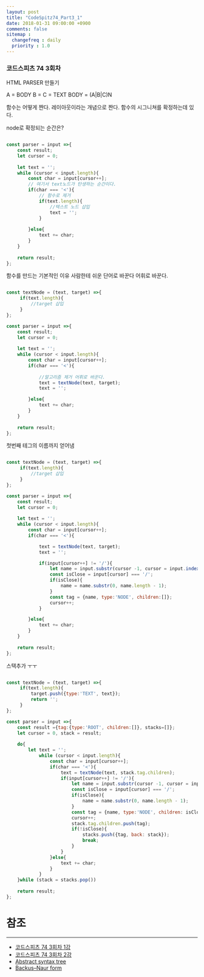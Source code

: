 ```yaml
---
layout: post
title: "CodeSpitz74_Part3_1"
date: 2018-01-31 09:00:00 +0900
comments: false
sitemap :
  changefreq : daily
  priority : 1.0
---
```


### 코드스피츠 74 3회차

HTML PARSER 만들기

A = <TAG>BODY</TAG>
B = <TAG/>
C = TEXT
BODY = (A|B|C)N

함수는 어떻게 짠다. 레이아웃이라는 개념으로 짠다. 함수의 시그니쳐를 확정하는데 있다.

node로 확정되는 순간은?


```javascript

const parser = input =>{
    const result;
    let cursor = 0;
    
    let text = '';
    while (cursor < input.length){
        const char = input[cursor++];
        // 여기서 text노드가 탄생하는 순간이다.
        if(char === '<'){
            // 함수로 제거
            if(text.length){
                //텍스트 노드 삽입
                text = '';
            }
   
        }else{
            text += char;
        }
    }
    
    return result;
};

```

함수를 만드는 기본적인 이유 사람한테 쉬운 단어로 바꾼다 어휘로 바꾼다.

```javascript

const textNode = (text, target) =>{
     if(text.length){
         //target 삽입           
     }
};

const parser = input =>{
    const result;
    let cursor = 0;
    
    let text = '';
    while (cursor < input.length){
        const char = input[cursor++];
        if(char === '<'){
            
            //알고리즘 제거 어휘로 바꾼다.
            text = textNode(text, target);
            text = '';

        }else{
            text += char;
        }
    }
    
    return result;
};

```
첫번째 테그의 이름까지 얻어냄 

```javascript

const textNode = (text, target) =>{
     if(text.length){
         //target 삽입           
     }
};

const parser = input =>{
    const result;
    let cursor = 0;
    
    let text = '';
    while (cursor < input.length){
        const char = input[cursor++];
        if(char === '<'){

            text = textNode(text, target);
            text = '';

            if(input[cursor++] != '/'){
                let name = input.substr(cursor -1, cursor = input.indexOf('>', cursor));
                const isClose = input[cursor] === '/';
                if(isClose){
                    name = name.substr(0, name.length - 1);
                }
                const tag = {name, type:'NODE', children:[]};
                cursor++;
            }

        }else{
            text += char;
        }
    }
    
    return result;
};

```

스택추가 ㅜㅜ

```javascript

const textNode = (text, target) =>{
     if(text.length){
         target.push({type:'TEXT', text});
         return '';
     }
};

const parser = input =>{
    const result ={tag:{type:'ROOT', children:[]}, stacks=[]};
    let cursor = 0, stack = result;
    
    do{
        let text = '';
            while (cursor < input.length){
                const char = input[cursor++];
                if(char === '<'){
                    text = textNode(text, stack.tag.children);
                    if(input[cursor++] != '/'){
                        let name = input.substr(cursor -1, cursor = input.indexOf('>', cursor));
                        const isClose = input[cursor] === '/';
                        if(isClose){
                            name = name.substr(0, name.length - 1);
                        }
                        const tag = {name, type:'NODE', children: isClose ? null:[]};
                        cursor++;
                        stack.tag.children.push(tag);
                        if(!isClose){
                            stacks.push({tag, back: stack});
                            break;
                        }
                    }
                }else{
                    text += char;
                }
            }
    }while (stack = stacks.pop())
    
    return result;
};

```


# 참조 
-----

* [코드스피츠 74 3회차 1강](https://www.youtube.com/watch?v=LZSnwTArz3A&list=PLBA53uNlbf-vuKTARH6Ka7a_Jp0OVT_AY&index=2)
* [코드스피츠 74 3회차 2강](https://www.youtube.com/watch?v=X7E2NnkclRE&index=1&list=PLBA53uNlbf-vuKTARH6Ka7a_Jp0OVT_AY)
* [Abstract syntax tree](https://en.wikipedia.org/wiki/Abstract_syntax_tree)
* [Backus–Naur form](https://en.wikipedia.org/wiki/Backus%E2%80%93Naur_form)
